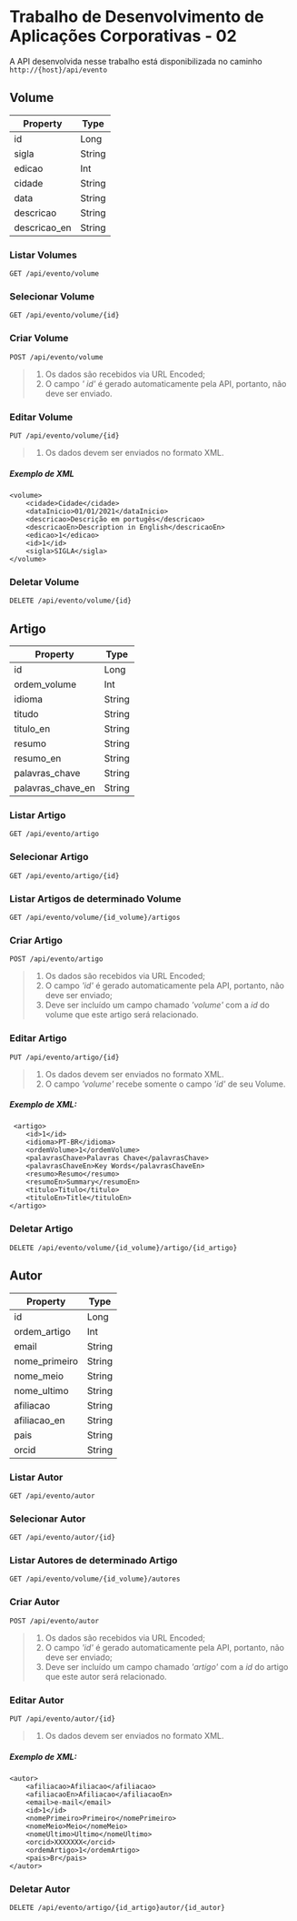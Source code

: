 
# Trabalho de Desenvolvimento de Aplicações Corporativas - 02 


A API desenvolvida nesse trabalho está disponibilizada no caminho `http://{host}/api/evento`

## Volume
| Property   |Type
|----------------|-------------------------------|
|id | Long
|sigla| String
|edicao| Int
|cidade| String
|data| String
|descricao| String
|descricao_en| String

### Listar Volumes
`GET /api/evento/volume`
### Selecionar Volume
`GET /api/evento/volume/{id}`
### Criar Volume
`POST /api/evento/volume`
 >  1. Os dados são recebidos via URL Encoded;
 >  2. O campo *' id'* é gerado automaticamente pela API, portanto, não deve ser enviado.
### Editar Volume
`PUT /api/evento/volume/{id}`
 >  1. Os dados devem ser enviados no formato XML.
##### Exemplo de XML
    <volume>
    	<cidade>Cidade</cidade>
    	<dataInicio>01/01/2021</dataInicio>	
    	<descricao>Descrição em portugês</descricao>
    	<descricaoEn>Description in English</descricaoEn>
    	<edicao>1</edicao>
    	<id>1</id>
    	<sigla>SIGLA</sigla>
    </volume>
### Deletar Volume
`DELETE /api/evento/volume/{id}`

## Artigo
| Property   |Type
|----------------|-------------------------------|
|id | Long
|ordem_volume| Int
|idioma| String
|titudo| String
|titulo_en| String
|resumo| String
|resumo_en| String	
|palavras_chave| String
|palavras_chave_en| String	
### Listar Artigo
`GET /api/evento/artigo`
### Selecionar Artigo
`GET /api/evento/artigo/{id}`
### Listar Artigos de determinado Volume
`GET /api/evento/volume/{id_volume}/artigos`
### Criar Artigo
`POST /api/evento/artigo`
 >  1. Os dados são recebidos via URL Encoded;
 >  2. O campo *'id'* é gerado automaticamente pela API, portanto, não deve ser enviado;
 >  3. Deve ser incluído um campo chamado *'volume'* com a *id* do volume que este artigo será relacionado.
### Editar Artigo
`PUT /api/evento/artigo/{id}`
 >  1. Os dados devem ser enviados no formato XML.
 >  2. O campo *'volume'* recebe somente o campo *'id'* de seu Volume.
##### Exemplo de XML:
     <artigo>
    	<id>1</id>
    	<idioma>PT-BR</idioma>
    	<ordemVolume>1</ordemVolume>
    	<palavrasChave>Palavras Chave</palavrasChave>
    	<palavrasChaveEn>Key Words</palavrasChaveEn>
    	<resumo>Resumo</resumo>
    	<resumoEn>Summary</resumoEn>
    	<titulo>Titulo</titulo>
    	<tituloEn>Title</tituloEn>
    </artigo>
### Deletar Artigo
`DELETE /api/evento/volume/{id_volume}/artigo/{id_artigo}`

## Autor
| Property   |Type
|----------------|-------------------------------|
|id | Long
|ordem_artigo| Int
|email| String
|nome_primeiro| String
|nome_meio| String
|nome_ultimo| String
|afiliacao| String	
|afiliacao_en| String	
|pais| String	
|orcid| String

### Listar Autor
`GET /api/evento/autor`
### Selecionar Autor
`GET /api/evento/autor/{id}`
### Listar Autores de determinado Artigo
`GET /api/evento/volume/{id_volume}/autores`
### Criar Autor
`POST /api/evento/autor`
 > 1. Os dados são recebidos via URL Encoded;
 > 2. O campo *'id'* é gerado automaticamente pela API, portanto, não deve ser enviado;
 > 3. Deve ser incluído um campo chamado *'artigo'* com a *id* do artigo que este autor será relacionado.
### Editar Autor
`PUT /api/evento/autor/{id}`
 > 1. Os dados devem ser enviados no formato XML.
##### Exemplo de XML:

    <autor>
    	<afiliacao>Afiliacao</afiliacao>
    	<afiliacaoEn>Afiliacao</afiliacaoEn>
    	<email>e-mail</email>
    	<id>1</id>
    	<nomePrimeiro>Primeiro</nomePrimeiro>
    	<nomeMeio>Meio</nomeMeio>
    	<nomeUltimo>Ultimo</nomeUltimo>
    	<orcid>XXXXXXX</orcid>
    	<ordemArtigo>1</ordemArtigo>
    	<pais>Br</pais>
    </autor>

### Deletar Autor
`DELETE /api/evento/artigo/{id_artigo}autor/{id_autor}`
